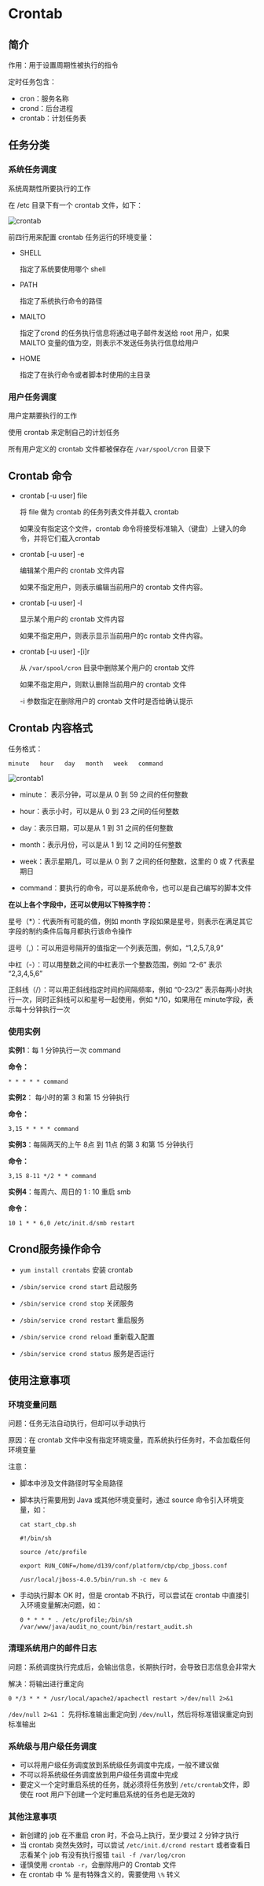 # Crontab

## 简介

作用：用于设置周期性被执行的指令

定时任务包含：

+ cron：服务名称
+ crond：后台进程
+ crontab：计划任务表

## 任务分类

### 系统任务调度

系统周期性所要执行的工作

在 /etc 目录下有一个 crontab 文件，如下：

![crontab](./images/crontab.png)

前四行用来配置 crontab 任务运行的环境变量：

+ SHELL 

   指定了系统要使用哪个 shell 

+ PATH

   指定了系统执行命令的路径 

+ MAILTO

   指定了crond 的任务执行信息将通过电子邮件发送给 root 用户，如果 MAILTO 变量的值为空，则表示不发送任务执行信息给用户 

+ HOME

   指定了在执行命令或者脚本时使用的主目录

### 用户任务调度

 用户定期要执行的工作 

 使用 crontab 来定制自己的计划任务

 所有用户定义的 crontab 文件都被保存在 `/var/spool/cron` 目录下  

## Crontab 命令

+ crontab [-u user] file

   将 file 做为 crontab 的任务列表文件并载入 crontab 

   如果没有指定这个文件，crontab 命令将接受标准输入（键盘）上键入的命令，并将它们载入crontab 

+ crontab [-u user] -e

  编辑某个用户的 crontab 文件内容

  如果不指定用户，则表示编辑当前用户的 crontab 文件内容。 

+ crontab [-u user] -l

  显示某个用户的 crontab 文件内容

  如果不指定用户，则表示显示当前用户的c rontab 文件内容。 

+ crontab [-u user] -[i]r

  从 `/var/spool/cron` 目录中删除某个用户的 crontab 文件

  如果不指定用户，则默认删除当前用户的 crontab 文件

  -i 参数指定在删除用户的 crontab 文件时是否给确认提示 

## Crontab 内容格式

任务格式：

```
minute   hour   day   month   week   command     
```

![crontab1](./images/crontab1.png)

+ minute： 表示分钟，可以是从 0 到 59 之间的任何整数

+ hour：表示小时，可以是从 0 到 23 之间的任何整数

+ day：表示日期，可以是从 1 到 31 之间的任何整数

+ month：表示月份，可以是从 1 到 12 之间的任何整数

+ week：表示星期几，可以是从 0 到 7 之间的任何整数，这里的 0 或 7 代表星期日

+ command：要执行的命令，可以是系统命令，也可以是自己编写的脚本文件

**在以上各个字段中，还可以使用以下特殊字符：**

星号（*）：代表所有可能的值，例如 month 字段如果是星号，则表示在满足其它字段的制约条件后每月都执行该命令操作

逗号（,）：可以用逗号隔开的值指定一个列表范围，例如，“1,2,5,7,8,9”

中杠（-）：可以用整数之间的中杠表示一个整数范围，例如 “2-6” 表示 “2,3,4,5,6”

正斜线（/）：可以用正斜线指定时间的间隔频率，例如 “0-23/2” 表示每两小时执行一次，同时正斜线可以和星号一起使用，例如 */10，如果用在 minute字段，表示每十分钟执行一次

### 使用实例

**实例1**：每 1 分钟执行一次 command

**命令：**

```
* * * * * command
```

**实例2**： 每小时的第 3 和第 15 分钟执行

**命令：**

```
3,15 * * * * command
```

**实例3**：每隔两天的上午 8点 到 11点 的第 3 和第 15 分钟执行

**命令：**

```
3,15 8-11 */2 * * command
```

**实例4**：每周六、周日的 1 : 10 重启 smb

**命令：**

```
10 1 * * 6,0 /etc/init.d/smb restart
```

## Crond服务操作命令

+ `yum install crontabs`   安装 crontab 

+  `/sbin/service crond start`     启动服务 
+  `/sbin/service crond stop`     关闭服务 
+  `/sbin/service crond restart`     重启服务 
+  `/sbin/service crond reload`     重新载入配置
+  `/sbin/service crond status`    服务是否运行

## 使用注意事项

### 环境变量问题

问题：任务无法自动执行，但却可以手动执行

原因：在 crontab 文件中没有指定环境变量，而系统执行任务时，不会加载任何环境变量

注意：

+ 脚本中涉及文件路径时写全局路径

+ 脚本执行需要用到 Java 或其他环境变量时，通过 source 命令引入环境变量，如：

  ```
  cat start_cbp.sh
  
  #!/bin/sh
  
  source /etc/profile
  
  export RUN_CONF=/home/d139/conf/platform/cbp/cbp_jboss.conf
  
  /usr/local/jboss-4.0.5/bin/run.sh -c mev &
  ```

+ 手动执行脚本 OK 时，但是 crontab 不执行，可以尝试在 crontab 中直接引入环境变量解决问题，如：

  ```
  0 * * * * . /etc/profile;/bin/sh /var/www/java/audit_no_count/bin/restart_audit.sh
  ```

###  **清理系统用户的邮件日志** 

问题：系统调度执行完成后，会输出信息，长期执行时，会导致日志信息会非常大

解决：将输出进行重定向

```
0 */3 * * * /usr/local/apache2/apachectl restart >/dev/null 2>&1
```

 `/dev/null 2>&1` ： 先将标准输出重定向到 `/dev/null`，然后将标准错误重定向到标准输出 

### 系统级与用户级任务调度

+ 可以将用户级任务调度放到系统级任务调度中完成，一般不建议做
+ 不可以将系统级任务调度放到用户级任务调度中完成
+  要定义一个定时重启系统的任务，就必须将任务放到 `/etc/crontab`文件，即使在 root 用户下创建一个定时重启系统的任务也是无效的 

### 其他注意事项

+ 新创建的 job 在不重启 cron 时，不会马上执行，至少要过 2 分钟才执行
+  当 crontab 突然失效时，可以尝试 `/etc/init.d/crond restart` 或者查看日志看某个 job 有没有执行报错 `tail -f /var/log/cron` 
+ 谨慎使用  `crontab -r`，会删除用户的 Crontab 文件 
+  在 crontab 中 % 是有特殊含义的，需要使用 `\%` 转义

